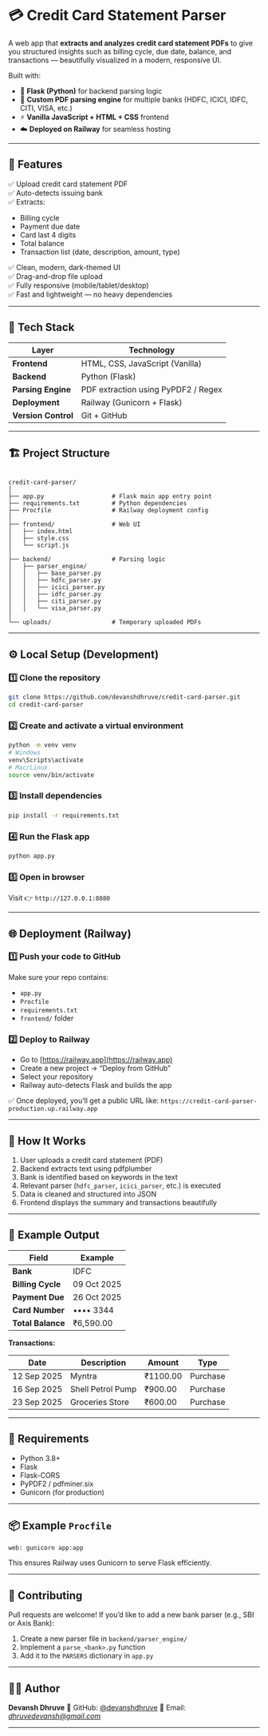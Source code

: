 # 💳 Credit Card Statement Parser

A web app that **extracts and analyzes credit card statement PDFs** to give you structured insights such as billing cycle, due date, balance, and transactions — beautifully visualized in a modern, responsive UI.

Built with:
- 🐍 **Flask (Python)** for backend parsing logic  
- 🧠 **Custom PDF parsing engine** for multiple banks (HDFC, ICICI, IDFC, CITI, VISA, etc.)  
- ⚡ **Vanilla JavaScript + HTML + CSS** frontend  
- ☁️ **Deployed on Railway** for seamless hosting  

---

## 🚀 Features

✅ Upload credit card statement PDF  
✅ Auto-detects issuing bank  
✅ Extracts:
- Billing cycle  
- Payment due date  
- Card last 4 digits  
- Total balance  
- Transaction list (date, description, amount, type)

✅ Clean, modern, dark-themed UI  
✅ Drag-and-drop file upload  
✅ Fully responsive (mobile/tablet/desktop)  
✅ Fast and lightweight — no heavy dependencies  

---

## 🧩 Tech Stack

| Layer | Technology |
|-------|-------------|
| **Frontend** | HTML, CSS, JavaScript (Vanilla) |
| **Backend** | Python (Flask) |
| **Parsing Engine** | PDF extraction using PyPDF2 / Regex |
| **Deployment** | Railway (Gunicorn + Flask) |
| **Version Control** | Git + GitHub |

---

## 🏗️ Project Structure

```

credit-card-parser/
│
├── app.py                   # Flask main app entry point
├── requirements.txt         # Python dependencies
├── Procfile                 # Railway deployment config
│
├── frontend/                # Web UI
│   ├── index.html
│   ├── style.css
│   └── script.js
│
├── backend/                 # Parsing logic
│   ├── parser_engine/
│   │   ├── base_parser.py
│   │   ├── hdfc_parser.py
│   │   ├── icici_parser.py
│   │   ├── idfc_parser.py
│   │   ├── citi_parser.py
│   │   └── visa_parser.py
│
└── uploads/                 # Temporary uploaded PDFs

````

---

## ⚙️ Local Setup (Development)

### 1️⃣ Clone the repository
```bash
git clone https://github.com/devanshdhruve/credit-card-parser.git
cd credit-card-parser
````

### 2️⃣ Create and activate a virtual environment

```bash
python -m venv venv
# Windows
venv\Scripts\activate
# Mac/Linux
source venv/bin/activate
```

### 3️⃣ Install dependencies

```bash
pip install -r requirements.txt
```

### 4️⃣ Run the Flask app

```bash
python app.py
```

### 5️⃣ Open in browser

Visit 👉 `http://127.0.0.1:8080`

---

## 🌐 Deployment (Railway)

### 1️⃣ Push your code to GitHub

Make sure your repo contains:

* `app.py`
* `Procfile`
* `requirements.txt`
* `frontend/` folder

### 2️⃣ Deploy to Railway

* Go to [https://railway.app](https://railway.app)
* Create a new project → “Deploy from GitHub”
* Select your repository
* Railway auto-detects Flask and builds the app

✅ Once deployed, you’ll get a public URL like:
`https://credit-card-parser-production.up.railway.app`

---

## 🧠 How It Works

1. User uploads a credit card statement (PDF)
2. Backend extracts text using pdfplumber
3. Bank is identified based on keywords in the text
4. Relevant parser (`hdfc_parser`, `icici_parser`, etc.) is executed
5. Data is cleaned and structured into JSON
6. Frontend displays the summary and transactions beautifully

---

## 🧾 Example Output

| Field             | Example     |
| ----------------- | ----------- |
| **Bank**          | IDFC        |
| **Billing Cycle** | 09 Oct 2025 |
| **Payment Due**   | 26 Oct 2025 |
| **Card Number**   | •••• 3344   |
| **Total Balance** | ₹6,590.00   |

**Transactions:**

| Date        | Description       | Amount   | Type     |
| ----------- | ----------------- | -------- | -------- |
| 12 Sep 2025 | Myntra            | ₹1100.00 | Purchase |
| 16 Sep 2025 | Shell Petrol Pump | ₹900.00  | Purchase |
| 23 Sep 2025 | Groceries Store   | ₹600.00  | Purchase |

---

## 🧰 Requirements

* Python 3.8+
* Flask
* Flask-CORS
* PyPDF2 / pdfminer.six
* Gunicorn (for production)

---

## 📦 Example `Procfile`

```
web: gunicorn app:app
```

This ensures Railway uses Gunicorn to serve Flask efficiently.

---

## 🤝 Contributing

Pull requests are welcome!
If you’d like to add a new bank parser (e.g., SBI or Axis Bank):

1. Create a new parser file in `backend/parser_engine/`
2. Implement a `parse_<bank>.py` function
3. Add it to the `PARSERS` dictionary in `app.py`

---

## 🧑‍💻 Author

**Devansh Dhruve**
💼 GitHub: [@devanshdhruve](https://github.com/devanshdhruve)
📧 Email: *[dhruvedevansh@gmail.com](mailto:dhruvedevansh@gmail.com)*

---




